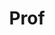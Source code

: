 ---
layout: person
given: Richard
family: Prager
department: Department of Engineering
title: Prof
job_title: Head of Cambridge University Engineering Department
crsid: rwp
image: /assets/uploads/Prager_Richard.jpg
webpage: http://www.eng.cam.ac.uk/profiles/rwp12
biography: 'Richard Prager''s research focuses on the development of better non-invasive
  diagnostic medical imaging systems based on ultrasound.


  He founded the Medical Imaging Group in Cambridge Engineering Department in 1992.  Significant
  projects have included new fast and accurate calibration systems for tracked 3D
  ultrasound, the development of a high definition tracked 3D ultrasound system, innovative
  work on image-based freehand 3D ultrasound without an external tracking device,
  real-time 3D ultrasound deconvolution for image enhancement and three-dimensional
  elastography.  He also led a project to develop a hybrid scanner that combines the
  benefits of both tracked and mechanically-swept 3D ultrasound.


  He is currently working with Dr Nghia Nguyen on novel algorithms for high-resolution
  ultrasonic beam-forming.  This has resulted in "Coherent Pixel-based Beamforming"
  that produces images that are in-focus at all depths from a single ultrasound transmit-receive
  sequence.  His most recent work has been on adaptive beamforming using minimum-variance
  algorithms and plane-wave compounding.'
name: Richard Prager
---